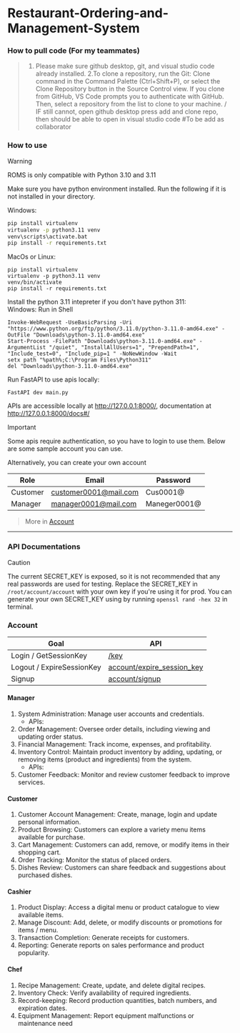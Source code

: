 # Restaurant-Ordering-and-Management-System

### How to pull code (For my teammates)
>1. Please make sure github desktop, git, and visual studio code already installed.
>  2.To clone a repository, run the Git: Clone command in the Command Palette (Ctrl+Shift+P), or select the Clone Repository button in the Source Control view. If you clone from GitHub, VS Code prompts you to authenticate with GitHub. Then, select a repository from the list to clone to your machine.
>   / IF still cannot, open github desktop press add and clone repo, then should be able to open in visual studio code
>  #To be add as collaborator

### How to use
> [!WARNING]
ROMS is only compatible with Python 3.10 and 3.11

Make sure you have python environment installed. Run the following if it is not installed in your directory.

Windows:
```bash
pip install virtualenv
virtualenv -p python3.11 venv
venv\scripts\activate.bat
pip install -r requirements.txt
```

MacOs or Linux:
```shell
pip install virtualenv
virtualenv -p python3.11 venv
venv/bin/activate
pip install -r requirements.txt
```

Install the python 3.11 intepreter if you don't have python 311:\
Windows: Run in Shell
```shell
Invoke-WebRequest -UseBasicParsing -Uri "https://www.python.org/ftp/python/3.11.0/python-3.11.0-amd64.exe" -OutFile "Downloads\python-3.11.0-amd64.exe"
Start-Process -FilePath "Downloads\python-3.11.0-amd64.exe" -ArgumentList "/quiet", "InstallAllUsers=1", "PrependPath=1", "Include_test=0", "Include_pip=1 " -NoNewWindow -Wait
setx path "%path%;C:\Program Files\Python311"
del "Downloads\python-3.11.0-amd64.exe"
```

Run FastAPI to use apis locally:
```
FastAPI dev main.py
```

APIs are accessible locally at http://127.0.0.1:8000/, documentation at http://127.0.0.1:8000/docs#/

> [!IMPORTANT]
Some apis require authentication, so you have to login to use them. Below are some sample account you can use.

Alternatively, you can create your own account

Role|Email|Password
-|-|-
Customer|customer0001@mail.com|Cus0001@
Manager|manager0001@mail.com|Maneger0001@

> More in [Account](#Account)

***

### API Documentations

> [!CAUTION]
> The current SECRET_KEY is exposed, so it is not recommended that any real passwords are used for testing. Replace the SECRET_KEY in `/root/account/account` with your own key if you're using it for prod. You can generate your own SECRET_KEY using by running `openssl rand -hex 32` in terminal.

### Account
Goal|API
-|-
Login / GetSessionKey | [/key](http://127.0.0.1:8000/docs#/account/login_account_get_token_get)
Logout / ExpireSessionKey | [account/expire_session_key](http://127.0.0.1:8000/docs#/account/logout_account_expire_token_delete)
Signup | [account/signup](http://127.0.0.1:8000/docs#/account/signup)


#### Manager
1. System Administration: Manage user accounts and credentials.
    - APIs: 
2. Order Management: Oversee order details, including viewing and updating order status.
3. Financial Management: Track income, expenses, and profitability.
4. Inventory Control: Maintain product inventory by adding, updating, or removing items (product and ingredients) from the system.
   - APIs: 
5. Customer Feedback: Monitor and review customer feedback to improve services.

#### Customer
1. Customer Account Management: Create, manage, login and update personal
information.
2. Product Browsing: Customers can explore a variety menu items available for
purchase.
3. Cart Management: Customers can add, remove, or modify items in their shopping
cart.
4. Order Tracking: Monitor the status of placed orders.
5. Dishes Review: Customers can share feedback and suggestions about purchased
dishes.

#### Cashier
1. Product Display: Access a digital menu or product catalogue to view available items.
2. Manage Discount: Add, delete, or modify discounts or promotions for items / menu.
3. Transaction Completion: Generate receipts for customers.
4. Reporting: Generate reports on sales performance and product popularity.

#### Chef
1. Recipe Management: Create, update, and delete digital recipes.
2. Inventory Check: Verify availability of required ingredients.
3. Record-keeping: Record production quantities, batch numbers, and expiration dates.
4. Equipment Management: Report equipment malfunctions or maintenance need
